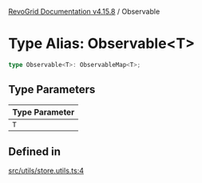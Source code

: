 [RevoGrid Documentation v4.15.8](README.md) / Observable

# Type Alias: Observable\<T\>

```ts
type Observable<T>: ObservableMap<T>;
```

## Type Parameters

| Type Parameter |
| ------ |
| `T` |

## Defined in

[src/utils/store.utils.ts:4](https://github.com/revolist/revogrid/blob/2ac43d2713c9d394ff33675f959c6432bf5aa023/src/utils/store.utils.ts#L4)
